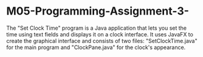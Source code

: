 # M05-Programming-Assignment-3-
The "Set Clock Time" program is a Java application that lets you set the time using text fields and displays it on a clock interface. It uses JavaFX to create the graphical interface and consists of two files: "SetClockTime.java" for the main program and "ClockPane.java" for the clock's appearance.
